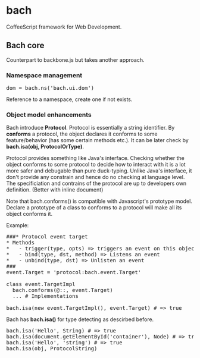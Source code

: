bach
====

CoffeeScript framework for Web Development.

## Bach core

Counterpart to backbone.js but takes another approach.

### Namespace management

<pre>dom = bach.ns('bach.ui.dom')</pre>

Reference to a namespace, create one if not exists.

### Object model enhancements

Bach introduce **Protocol**. Protocol is essentially a string identifier. By **conforms** a protocol, the object declares it conforms to some feature/behavior (has some certain methods etc.). It can be later check by **bach.isa(obj, ProtocolOrType)**.

Protocol provides something like Java's interface. Checking whether the object conforms to some protocol to decide how to interact with it is a lot more safer and debugable than pure duck-typing. Unlike Java's interface, it don't provide any constrain and hence do no checking at language level. The specificiation and contrains of the protocol are up to developers own definition. (Better with inline document)

Note that bach.conforms() is compatible with Javascript's prototype model. Declare a prototype of a class to conforms to a protocol will make all its object conforms it.

Example:

<pre>
###* Protocol event target
* Methods
*   - trigger(type, opts) => triggers an event on this object
*   - bind(type, dst, method) => Listens an event
*   - unbind(type, dst) => Unlisten an event
###
event.Target = 'protocol:bach.event.Target'

class event.TargetImpl
  bach.conforms(@::, event.Target)
  ... # Implementations

bach.isa(new event.TargetImpl(), event.Target) # => true
</pre>

Bach has **bach.isa()** for type detecting as descirbed before.

<pre>
bach.isa('Hello', String) # => true
bach.isa(document.getElementById('container'), Node) # => true
bach.isa('Hello', 'string') # => true
bach.isa(obj, ProtocolString)
</pre>
